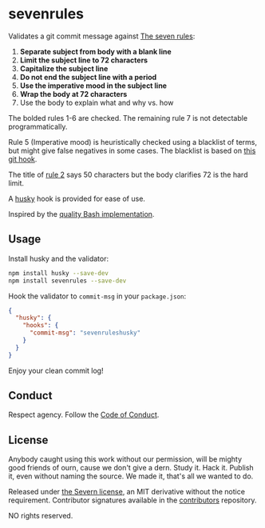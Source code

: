 # sevenrules

Validates a git commit message against [The seven rules](https://chris.beams.io/posts/git-commit/#seven-rules):

1. **Separate subject from body with a blank line**
1. **Limit the subject line to 72 characters**
1. **Capitalize the subject line**
1. **Do not end the subject line with a period**
1. **Use the imperative mood in the subject line**
1. **Wrap the body at 72 characters**
1. Use the body to explain what and why vs. how

The bolded rules 1-6 are checked. The remaining rule 7 is not detectable programmatically.

Rule 5 (Imperative mood) is heuristically checked using a blacklist of terms,
but might give false negatives in some cases. The blacklist is based on [this
git hook](https://github.com/tommarshall/git-good-commit).

The title of [rule 2](https://chris.beams.io/posts/git-commit/#limit-50) says 50
characters but the body clarifies 72 is the hard limit.

A [husky](https://github.com/typicode/husky) hook is provided for ease of use.

Inspired by the [quality Bash implementation](https://gitlab.com/silent.correspondent/commit-msg/blob/master/commit-msg.sh).

## Usage

Install husky and the validator:

```sh
npm install husky --save-dev
npm install sevenrules --save-dev
```

Hook the validator to `commit-msg` in your `package.json`:

```JSON
{
  "husky": {
    "hooks": {
      "commit-msg": "sevenruleshusky"
    }
  }
}
```

Enjoy your clean commit log!

## Conduct

Respect agency. Follow the [Code of Conduct](CODE_OF_CONDUCT.md).

## License

Anybody caught using this work without our permission, will be mighty good friends of ourn, cause we don't give a dern. Study it. Hack it. Publish it, even without naming the source. We made it, that's all we wanted to do.

Released under [the Severn license](LICENSE), an MIT derivative without the notice requirement. Contributor signatures available in the [contributors](https://github.com/severnway/contributors) repository.

NO rights reserved.